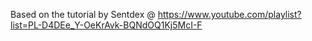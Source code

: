 Based on the tutorial by Sentdex
@ https://www.youtube.com/playlist?list=PL-D4DEe_Y-OeKrAvk-BQNdOQ1Kj5McI-F